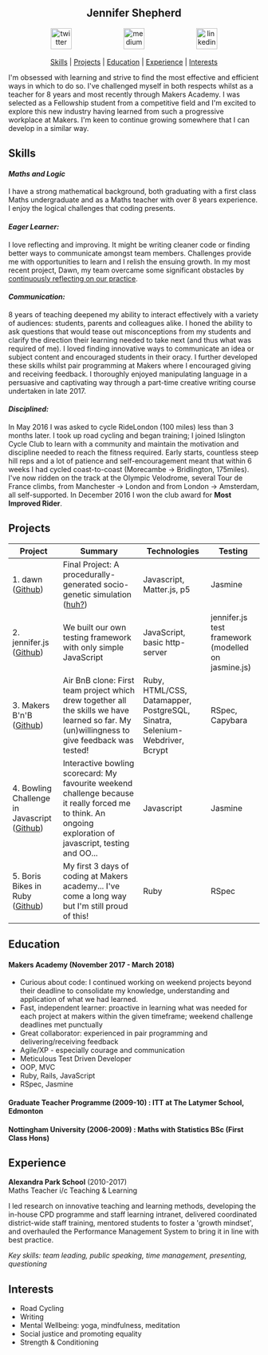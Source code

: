 <h2 align="center"> Jennifer Shepherd </h2>

<p align="center">
<a href="https://twitter.com/teachlearncode">
<img src="http://goinkscape.com/wp-content/uploads/2015/07/twitter-logo-final.png" alt="twitter" hspace="50" height="42" width="42"></a>

<a href="https://medium.com/@jennifer.elaine.mairead">
<img src="https://static1.squarespace.com/static/53457bcae4b0bc890d496d14/t/568ebeee4bf118e7ef8dbef3/1452195567236/medium_logo_detail_icon.png?format=300w" alt="medium" hspace="50" height="42" width="42"></a>

<a href="https://www.linkedin.com/in/jennifer-em-shepherd/">
<img src="https://www.iconfinder.com/data/icons/free-social-icons/67/linkedin_circle_color-512.png" alt="linkedin" hspace="50" height="42" width="42"></a></p>

<p align="center"> <a href='#skills'>Skills</a> | <a href='#projects'>Projects</a> | <a href='#education'>Education</a> | <a href='#experience'>Experience</a> |  <a href='#interests'>Interests</a> </p>

I'm obsessed with learning and strive to find the most effective and efficient ways in which to do so. I've challenged myself in both respects whilst as a teacher for 8 years and most recently through Makers Academy.  I was selected as a Fellowship student from a competitive field and I'm excited to explore this new industry having learned from such a progressive workplace at Makers.  I'm keen to continue growing somewhere that I can develop in a similar way.

## Skills

#### *Maths and Logic*
I have a strong mathematical background, both graduating with a first class Maths undergraduate and as a Maths teacher with over 8 years experience. I enjoy the logical challenges that coding presents.
#### *Eager Learner:*
I love reflecting and improving.  It might be writing cleaner code or finding better ways to communicate amongst team members. Challenges provide me with opportunities to learn and I relish the ensuing growth.  In my most recent project, Dawn, my team overcame some significant obstacles by [continuously reflecting on our practice](https://medium.com/@dawnmakersacademy/to-mob-or-not-to-mob-52f16e82bc2e).
#### *Communication:*
8 years of teaching deepened my ability to interact effectively with a variety of audiences: students, parents and colleagues alike. I honed the ability to ask questions that would tease out misconceptions from my students and clarify the direction their learning needed to take next (and thus what was required of me).  I loved finding innovative ways to communicate an idea or subject content and encouraged students in their oracy.  I further developed these skills whilst pair programming at Makers where I encouraged giving and receiving feedback. I thoroughly enjoyed manipulating language in a persuasive and captivating way through a part-time creative writing course undertaken in late 2017.
#### *Disciplined:*
In May 2016 I was asked to cycle RideLondon (100 miles) less than 3 months later.  I took up road cycling and began training; I joined Islington Cycle Club to learn with a community and maintain the motivation and discipline needed to reach the fitness required. Early starts, countless steep hill reps and a lot of patience and self-encouragement meant that within 6 weeks I had cycled coast-to-coast (Morecambe -> Bridlington, 175miles). I've now ridden on the track at the Olympic Velodrome, several Tour de France climbs, from Manchester -> London and from London -> Amsterdam, all self-supported.  In December 2016 I won the club award for **Most Improved Rider**.

## Projects

| Project              | Summary     | Technologies  | Testing |
| -------------------- |-------------| --------------|---------|
| 1. dawn ([Github](https://github.com/jenniferemshepherd/dawn)) | Final Project: A procedurally-generated socio-genetic simulation ([huh?](https://medium.com/@dawnmakersacademy/final-project-day-2-a74065a51441)) | Javascript, Matter.js, p5 | Jasmine |
| 2. jennifer.js ([Github](https://github.com/jenniferemshepherd/jennifer.js))| We built our own testing framework with only simple JavaScript | JavaScript, basic http-server | jennifer.js test framework (modelled on jasmine.js) |
| 3. Makers B'n'B ([Github](https://github.com/jenniferemshepherd/strength-bnb))| Air BnB clone: First team project which drew together all the skills we have learned so far.  My (un)willingness to give feedback was tested! | Ruby, HTML/CSS, Datamapper, PostgreSQL, Sinatra, Selenium-Webdriver, Bcrypt | RSpec, Capybara |
| 4. Bowling Challenge in Javascript ([Github](https://github.com/jenniferemshepherd/bowling-challenge))| Interactive bowling scorecard: My favourite weekend challenge because it really forced me to think.  An ongoing exploration of javascript, testing and OO... | Javascript | Jasmine |
| 5. Boris Bikes in Ruby ([Github](https://github.com/jenniferemshepherd/Boris-Bikes-Day-3)) | My first 3 days of coding at Makers academy... I've come a long way but I'm still proud of this! |Ruby | RSpec |


## Education

#### Makers Academy (November 2017 - March 2018)
- Curious about code: I continued working on weekend projects beyond their deadline to consolidate my knowledge, understanding and application of what we had learned.
- Fast, independent learner: proactive in learning what was needed for each project at makers within the given timeframe; weekend challenge deadlines met punctually
- Great collaborator: experienced in pair programming and delivering/receiving feedback
- Agile/XP - especially courage and communication
- Meticulous Test Driven Developer
- OOP, MVC
- Ruby, Rails, JavaScript
- RSpec, Jasmine

#### Graduate Teacher Programme (2009-10) : ITT at The Latymer School, Edmonton

#### Nottingham University (2006-2009) : Maths with Statistics BSc (First Class Hons)

## Experience

**Alexandra Park School** (2010-2017)    
Maths Teacher i/c Teaching & Learning

I led research on innovative teaching and learning methods, developing the in-house CPD programme and staff learning intranet, delivered coordinated district-wide staff training, mentored students to foster a 'growth mindset', and overhauled the Performance Management System to bring it in line with best practice.

_Key skills: team leading, public speaking, time management, presenting, questioning_

## Interests
- Road Cycling
- Writing
- Mental Wellbeing: yoga, mindfulness, meditation
- Social justice and promoting equality
- Strength & Conditioning
